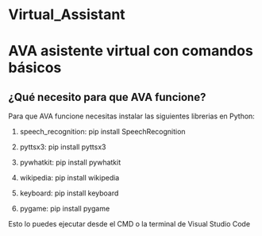 # Virtual_Assistant
# AVA asistente virtual con comandos básicos
## ¿Qué necesito para que AVA funcione?
Para que AVA funcione necesitas instalar las siguientes librerias en Python:

1. speech_recognition:
                 pip install SpeechRecognition
2. pyttsx3: 
                  pip install pyttsx3

3. pywhatkit: 
                  pip install pywhatkit

4. wikipedia: 
                  pip install wikipedia

5. keyboard: 
                  pip install keyboard

6. pygame: 
                  pip install pygame

Esto lo puedes ejecutar desde el CMD o la terminal de Visual Studio Code


